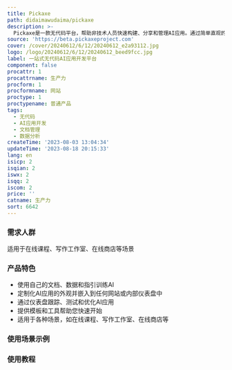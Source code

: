 ```yaml
---
title: Pickaxe
path: didaimawudaima/pickaxe
description: >-
  Pickaxe是一款无代码平台，帮助非技术人员快速构建、分享和管理AI应用。通过简单直观的可视化界面，用户可以自定义生成AI应用的提示，将其嵌入网站或工作空间中，并通过仪表盘进行跟踪、测试和优化。Pickaxe可以让您利用自己的文档、数据和指引训练AI，定制化应用的外观并嵌入到任何网站或内部仪表盘中。无论是在线课程、写作工作室还是在线商店，Pickaxe都能为您提供一站式的解决方案。
source: 'https://beta.pickaxeproject.com'
cover: /cover/20240612/6/12/20240612_e2a93112.jpg
logo: /logo/20240612/6/12/20240612_beed9fcc.jpg
label: 一站式无代码AI应用开发平台
component: false
procattr: 1
procattrname: 生产力
procform: 1
procformname: 网站
proctype: 1
proctypename: 普通产品
tags:
  - 无代码
  - AI应用开发
  - 文档管理
  - 数据分析
createTime: '2023-08-03 13:04:34'
updateTime: '2023-08-18 20:15:33'
lang: en
isicp: 2
isqian: 2
iswx: 2
isqq: 2
iscom: 2
price: ''
catname: 生产力
sort: 6642
---
```




### 需求人群
适用于在线课程、写作工作室、在线商店等场景

### 产品特色
- 使用自己的文档、数据和指引训练AI
- 定制化AI应用的外观并嵌入到任何网站或内部仪表盘中
- 通过仪表盘跟踪、测试和优化AI应用
- 提供模板和工具帮助您快速开始
- 适用于各种场景，如在线课程、写作工作室、在线商店等

### 使用场景示例


### 使用教程


  

